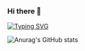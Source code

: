### Hi there 👋

[![Typing SVG](https://readme-typing-svg.demolab.com?font=Fira+Code&pause=1000&color=000000&width=435&lines=Hi+I+am+Software+Engineer)](https://git.io/typing-svg)

![Anurag's GitHub stats](https://github-readme-stats.vercel.app/api?username=w-ryan-jung&show_icons=true&theme=radical)

